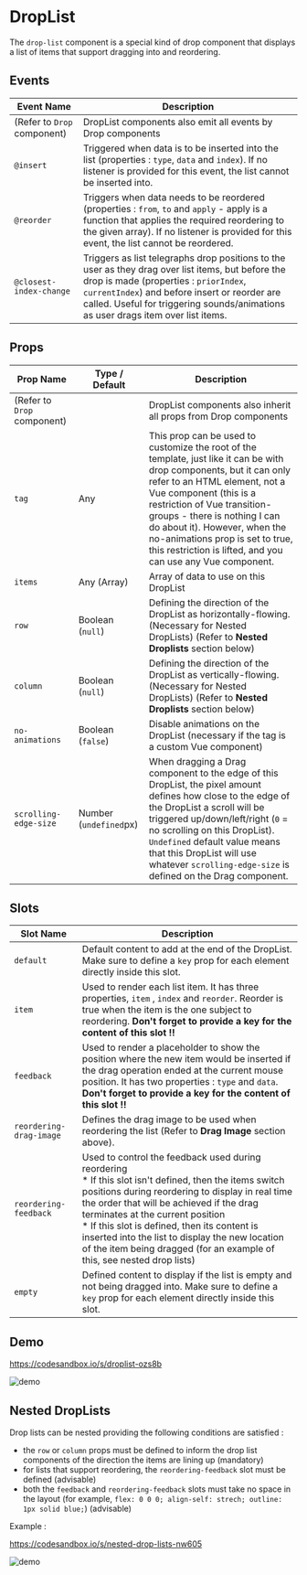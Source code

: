 # DropList
The `drop-list` component is a special kind of drop component that displays a list of items that support dragging into and reordering.

## Events
Event Name | Description
---------- | -----------
(Refer to `Drop` component) | DropList components also emit all events by Drop components
`@insert` | Triggered when data is to be inserted into the list (properties : `type`, `data` and `index`). If no listener is provided for this event, the list cannot be inserted into.
`@reorder` | Triggers when data needs to be reordered (properties : `from`, `to` and `apply` - apply is a function that applies the required reordering to the given array). If no listener is provided for this event, the list cannot be reordered.
`@closest-index-change` | Triggers as list telegraphs drop positions to the user as they drag over list items, but before the drop is made (properties : `priorIndex`, `currentIndex`) and before insert or reorder are called.  Useful for triggering sounds/animations as user drags item over list items.

## Props
Prop Name | Type / Default | Description
--------- | -------------- | -----------
(Refer to `Drop` component) | |DropList components also inherit all props from Drop components
`tag` | Any | This prop can be used to customize the root of the template, just like it can be with drop components, but it can only refer to an HTML element, not a Vue component (this is a restriction of Vue transition-groups - there is nothing I can do about it). However, when the no-animations prop is set to true, this restriction is lifted, and you can use any Vue component.
`items` | Any (Array) | Array of data to use on this DropList
`row` | Boolean (`null`) | Defining the direction of the DropList as horizontally-flowing. (Necessary for Nested DropLists) (Refer to **Nested Droplists** section below)
`column` | Boolean (`null`) | Defining the direction of the DropList as vertically-flowing. (Necessary for Nested DropLists) (Refer to **Nested Droplists** section below)
`no-animations` | Boolean (`false`) | Disable animations on the DropList (necessary if the tag is a custom Vue component)
`scrolling-edge-size` | Number (`undefined`px) | When dragging a Drag component to the edge of this DropList, the pixel amount defines how close to the edge of the DropList a scroll will be triggered up/down/left/right (`0` = no scrolling on this DropList). `Undefined` default value means that this DropList will use whatever `scrolling-edge-size` is defined on the Drag component.

## Slots
Slot Name | Description
---------- | -----------
`default` | Default content to add at the end of the DropList. Make sure to define a `key` prop for each element directly inside this slot.
`item` | Used to render each list item. It has three properties, `item` , `index` and `reorder`. Reorder is true when the item is the one subject to reordering. **Don't forget to provide a key for the content of this slot !!**
`feedback` | Used to render a placeholder to show the position where the new item would be inserted if the drag operation ended at the current mouse position. It has two properties : `type` and `data`. **Don't forget to provide a key for the content of this slot !!**
`reordering-drag-image` | Defines the drag image to be used when reordering the list (Refer to  **Drag Image** section above).
`reordering-feedback` | Used to control the feedback used during reordering <br> * If this slot isn't defined, then the items switch positions during reordering to display in real time the order that will be achieved if the drag terminates at the current position <br> * If this slot is defined, then its content is inserted into the list to display the new location of the item being dragged (for an example of this, see nested drop lists)
`empty` | Defined content to display if the list is empty and not being dragged into. Make sure to define a `key` prop for each element directly inside this slot.

## Demo
https://codesandbox.io/s/droplist-ozs8b

![demo](../img/vid9.gif)

## Nested DropLists
Drop lists can be nested providing the following conditions are satisfied :

* the `row` or `column` props must be defined to inform the drop list components of the direction the items are lining up (mandatory)
* for lists that support reordering, the `reordering-feedback` slot must be defined (advisable)
* both the `feedback` and `reordering-feedback` slots must take no space in the layout (for example, `flex: 0 0 0; align-self: strech; outline: 1px solid blue;`) (advisable)

Example :

https://codesandbox.io/s/nested-drop-lists-nw605

![demo](../img/vid11.gif)
